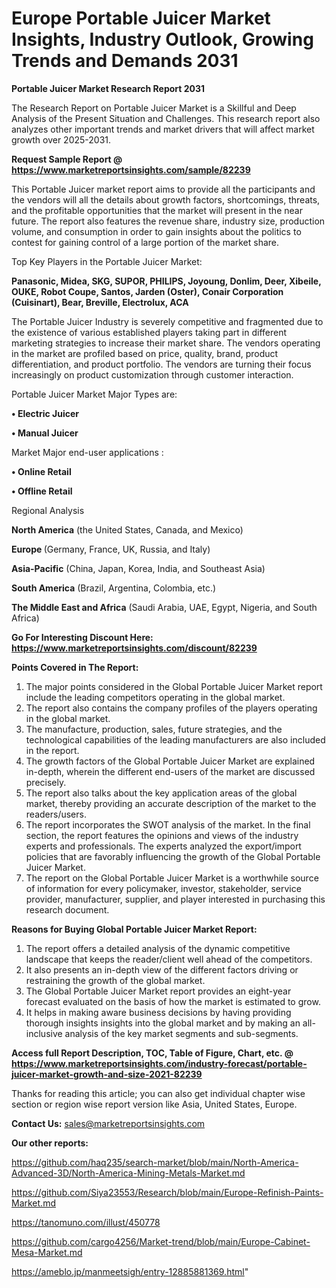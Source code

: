 # Europe Portable Juicer Market Insights, Industry Outlook, Growing Trends and Demands 2031

<strong>Portable Juicer Market Research Report 2031</strong>

The Research Report on Portable Juicer Market is a Skillful and Deep Analysis of the Present Situation and Challenges. This research report also analyzes other important trends and market drivers that will affect market growth over 2025-2031.

<strong>Request Sample Report @ <a href=https://www.marketreportsinsights.com/sample/82239>https://www.marketreportsinsights.com/sample/82239</a></strong>

This Portable Juicer market report aims to provide all the participants and the vendors will all the details about growth factors, shortcomings, threats, and the profitable opportunities that the market will present in the near future. The report also features the revenue share, industry size, production volume, and consumption in order to gain insights about the politics to contest for gaining control of a large portion of the market share.

Top Key Players in the Portable Juicer Market:

<strong>Panasonic, Midea, SKG, SUPOR, PHILIPS, Joyoung, Donlim, Deer, Xibeile, OUKE, Robot Coupe, Santos, Jarden (Oster), Conair Corporation (Cuisinart), Bear, Breville, Electrolux, ACA</strong>

The Portable Juicer Industry is severely competitive and fragmented due to the existence of various established players taking part in different marketing strategies to increase their market share. The vendors operating in the market are profiled based on price, quality, brand, product differentiation, and product portfolio. The vendors are turning their focus increasingly on product customization through customer interaction.

Portable Juicer Market Major Types are:

<strong>• Electric Juicer

• Manual Juicer</strong>

Market Major end-user applications :

<strong>• Online Retail

• Offline Retail</strong>

Regional Analysis

</u><strong><b>North America</b></strong> (the United States, Canada, and Mexico)

<strong><b>Europe </b></strong>(Germany, France, UK, Russia, and Italy)

<strong><b>Asia-Pacific</b></strong> (China, Japan, Korea, India, and Southeast Asia)

<strong><b>South America</b></strong> (Brazil, Argentina, Colombia, etc.)

<strong><b>The Middle East and Africa</b></strong> (Saudi Arabia, UAE, Egypt, Nigeria, and South Africa)

<strong>Go For Interesting Discount Here: <a href=https://www.marketreportsinsights.com/discount/82239>https://www.marketreportsinsights.com/discount/82239</a></strong>

<strong>Points Covered in The Report:</strong>
<ol>
  <li>The major points considered in the Global Portable Juicer Market report include the leading competitors operating in the global market.</li>
  <li>The report also contains the company profiles of the players operating in the global market.</li>
  <li>The manufacture, production, sales, future strategies, and the technological capabilities of the leading manufacturers are also included in the report.</li>
  <li>The growth factors of the Global Portable Juicer Market are explained in-depth, wherein the different end-users of the market are discussed precisely.</li>
  <li>The report also talks about the key application areas of the global market, thereby providing an accurate description of the market to the readers/users.</li>
  <li>The report incorporates the SWOT analysis of the market. In the final section, the report features the opinions and views of the industry experts and professionals. The experts analyzed the export/import policies that are favorably influencing the growth of the Global Portable Juicer Market.</li>
  <li>The report on the Global Portable Juicer Market is a worthwhile source of information for every policymaker, investor, stakeholder, service provider, manufacturer, supplier, and player interested in purchasing this research document.</li>
</ol>
<strong>Reasons for Buying Global Portable Juicer Market Report:</strong>

<ol>
  <li>The report offers a detailed analysis of the dynamic competitive landscape that keeps the reader/client well ahead of the competitors.</li>
  <li>It also presents an in-depth view of the different factors driving or restraining the growth of the global market.</li>
  <li>The Global Portable Juicer Market report provides an eight-year forecast evaluated on the basis of how the market is estimated to grow.</li>
  <li>It helps in making aware business decisions by having providing thorough insights insights into the global market and by making an all-inclusive analysis of the key market segments and sub-segments.</li>
</ol>
<strong>Access full Report Description, TOC, Table of Figure, Chart, etc. @ <a href=https://www.marketreportsinsights.com/industry-forecast/portable-juicer-market-growth-and-size-2021-82239>https://www.marketreportsinsights.com/industry-forecast/portable-juicer-market-growth-and-size-2021-82239</a></strong>


Thanks for reading this article; you can also get individual chapter wise section or region wise report version like Asia, United States, Europe.

<strong>Contact Us:</strong>
sales@marketreportsinsights.com

<strong>Our other reports:</strong>

<a href=https://github.com/haq235/search-market/blob/main/North-America-Advanced-3D/North-America-Mining-Metals-Market.md>https://github.com/haq235/search-market/blob/main/North-America-Advanced-3D/North-America-Mining-Metals-Market.md</a>

<a href=https://github.com/Siya23553/Research/blob/main/Europe-Refinish-Paints-Market.md>https://github.com/Siya23553/Research/blob/main/Europe-Refinish-Paints-Market.md</a>

<a href=https://tanomuno.com/illust/450778>https://tanomuno.com/illust/450778</a>

<a href=https://github.com/cargo4256/Market-trend/blob/main/Europe-Cabinet-Mesa-Market.md>https://github.com/cargo4256/Market-trend/blob/main/Europe-Cabinet-Mesa-Market.md</a>

<a href=https://ameblo.jp/manmeetsigh/entry-12885881369.html>https://ameblo.jp/manmeetsigh/entry-12885881369.html</a>"
